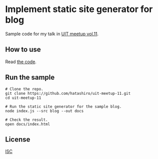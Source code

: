 # Implement static site generator for blog

Sample code for my talk in
[UIT meetup vol.11](https://uit.connpass.com/event/197740/).

## How to use

Read [the code](index.js).

## Run the sample

```shell
# Clone the repo.
git clone https://github.com/hatashiro/uit-meetup-11.git
cd uit-meetup-11

# Run the static site generator for the sample blog.
node index.js --src blog --out docs

# Check the result.
open docs/index.html
```

## License

[ISC](LICENSE)
